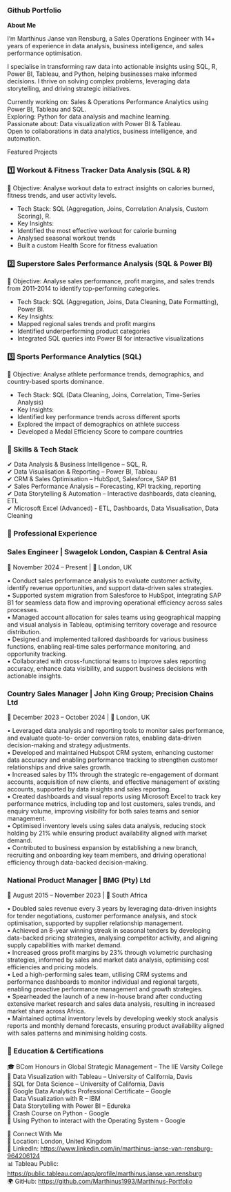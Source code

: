 ### Github Portfolio

**About Me**

I’m Marthinus Janse van Rensburg, a Sales Operations Engineer with 14+ years of experience in data analysis, business intelligence, and sales performance optimisation.

I specialise in transforming raw data into actionable insights using SQL, R, Power BI, Tableau, and Python, helping businesses make informed decisions. I thrive on solving complex problems, leveraging data storytelling, and driving strategic initiatives.

Currently working on: Sales & Operations Performance Analytics using Power BI, Tableau and SQL.  
Exploring: Python for data analysis and machine learning.  
Passionate about: Data visualization with Power BI & Tableau.  
Open to collaborations in data analytics, business intelligence, and automation.

Featured Projects

### 1️⃣ Workout & Fitness Tracker Data Analysis (SQL & R)
📌 Objective: Analyse workout data to extract insights on calories burned, fitness trends, and user activity levels.  
- Tech Stack: SQL (Aggregation, Joins, Correlation Analysis, Custom Scoring), R.  
- Key Insights:  
- Identified the most effective workout for calorie burning  
- Analysed seasonal workout trends  
- Built a custom Health Score for fitness evaluation  

### 2️⃣ Superstore Sales Performance Analysis (SQL & Power BI)  
📌 Objective: Analyse sales performance, profit margins, and sales trends from 2011-2014 to identify top-performing categories.  
- Tech Stack: SQL (Aggregation, Joins, Data Cleaning, Date Formatting), Power BI.  
- Key Insights:  
- Mapped regional sales trends and profit margins  
- Identified underperforming product categories  
- Integrated SQL queries into Power BI for interactive visualizations  

### 3️⃣ Sports Performance Analytics (SQL)  
📌 Objective: Analyse athlete performance trends, demographics, and country-based sports dominance.  
- Tech Stack: SQL (Data Cleaning, Joins, Correlation, Time-Series Analysis)  
- Key Insights:  
- Identified key performance trends across different sports  
- Explored the impact of demographics on athlete success  
- Developed a Medal Efficiency Score to compare countries  

### 📌 Skills & Tech Stack  
✔ Data Analysis & Business Intelligence – SQL, R.  
✔ Data Visualisation & Reporting – Power BI, Tableau  
✔ CRM & Sales Optimisation – HubSpot, Salesforce, SAP B1  
✔ Sales Performance Analysis – Forecasting, KPI tracking, reporting  
✔ Data Storytelling & Automation – Interactive dashboards, data cleaning, ETL  
✔ Microsoft Excel (Advanced) - ETL, Dashboards, Data Visualisation, Data Cleaning

### 💼 Professional Experience  

### Sales Engineer | Swagelok London, Caspian & Central Asia
📅 November 2024 – Present | 📍 London, UK  

• Conduct sales performance analysis to evaluate customer activity, identify revenue opportunities,
and support data-driven sales strategies.  
• Supported system migration from Salesforce to HubSpot, integrating SAP B1 for seamless data
flow and improving operational efficiency across sales processes.  
• Managed account allocation for sales teams using geographical mapping and visual analysis in
Tableau, optimising territory coverage and resource distribution.  
• Designed and implemented tailored dashboards for various business functions, enabling real-time
sales performance monitoring, and opportunity tracking.  
• Collaborated with cross-functional teams to improve sales reporting accuracy, enhance data
visibility, and support business decisions with actionable insights.   

### Country Sales Manager | John King Group; Precision Chains Ltd
📅 December 2023 – October 2024 | 📍 London, UK

• Leveraged data analysis and reporting tools to monitor sales performance, and evaluate quote-to-
order conversion rates, enabling data-driven decision-making and strategy adjustments.  
• Developed and maintained Hubspot CRM system, enhancing customer data accuracy and enabling
performance tracking to strengthen customer relationships and drive sales growth.  
• Increased sales by 11% through the strategic re-engagement of dormant accounts, acquisition of
new clients, and effective management of existing accounts, supported by data insights and sales
reporting.  
• Created dashboards and visual reports using Microsoft Excel to track key performance metrics,
including top and lost customers, sales trends, and enquiry volume, improving visibility for both
sales teams and senior management.  
• Optimised inventory levels using sales data analysis, reducing stock holding by 21% while ensuring
product availability aligned with market demand.  
• Contributed to business expansion by establishing a new branch, recruiting and onboarding key
team members, and driving operational efficiency through data-backed decision-making.  

### National Product Manager | BMG (Pty) Ltd
📅 August 2015 – November 2023 | 📍 South Africa

• Doubled sales revenue every 3 years by leveraging data-driven insights for tender negotiations,
customer performance analysis, and stock optimisation, supported by supplier relationship
management.  
• Achieved an 8-year winning streak in seasonal tenders by developing data-backed pricing
strategies, analysing competitor activity, and aligning supply capabilities with market demand.  
• Increased gross profit margins by 23% through volumetric purchasing strategies, informed by sales
and market data analysis, optimising cost efficiencies and pricing models.  
• Led a high-performing sales team, utilising CRM systems and performance dashboards to monitor
individual and regional targets, enabling proactive performance management and growth strategies.  
• Spearheaded the launch of a new in-house brand after conducting extensive market research and
sales data analysis, resulting in increased market share across Africa.  
• Maintained optimal inventory levels by developing weekly stock analysis reports and monthly
demand forecasts, ensuring product availability aligned with sales patterns and minimising holding
costs.  

### 📜 Education & Certifications

🎓 BCom Honours in Global Strategic Management – The IIE Varsity College  
📜 Data Visualization with Tableau – University of California, Davis  
📜 SQL for Data Science – University of California, Davis  
📜 Google Data Analytics Professional Certificate – Google  
📜 Data Visualization with R – IBM  
📜 Data Storytelling with Power BI – Edureka  
📜 Crash Course on Python - Google  
📜 Using Python to interact with the Operating System - Google  

🔗 Connect With Me  
📍 Location: London, United Kingdom  
🔗 LinkedIn: https://www.linkedin.com/in/marthinus-janse-van-rensburg-964206124  
📊 Tableau Public: https://public.tableau.com/app/profile/marthinus.janse.van.rensburg  
🌍 GitHub: https://github.com/Marthinus1993/Marthinus-Portfolio  
